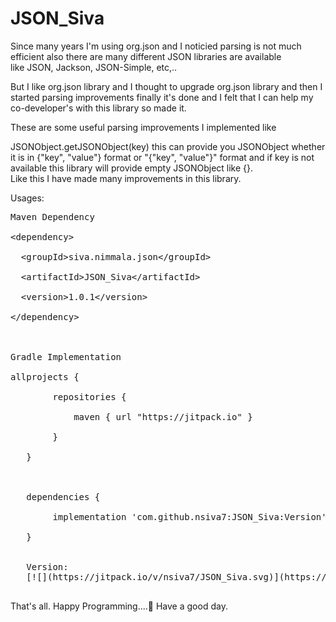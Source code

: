 # JSON_Siva

Since many years I'm using org.json and I noticied parsing is not much efficient also there are many different JSON libraries are available<br/>
like JSON, Jackson, JSON-Simple, etc,..

But I like org.json library and I thought to upgrade org.json library and then I started parsing improvements finally it's done and I felt
that I can help my co-developer's with this library so made it.

These are some useful parsing improvements I implemented like

JSONObject.getJSONObject(key) this can provide you JSONObject whether it is in {"key", "value"} format or "{"key", "value"}" format
and if key is not available this library will provide empty JSONObject like {}.<br/>
Like this I have made many improvements in this library.

Usages:
<pre>
Maven Dependency<br/>
&lt;dependency&gt;<br/>
  &lt;groupId&gt;siva.nimmala.json&lt;/groupId&gt;<br/>
  &lt;artifactId&gt;JSON_Siva&lt;/artifactId&gt;<br/>
  &lt;version&gt;1.0.1&lt;/version&gt;<br/>
&lt;/dependency&gt;<br/>


Gradle Implementation<br/>
allprojects {<br/>
        repositories {<br/>
            maven { url "https://jitpack.io" }<br/>
        }<br/>
   }<br/>
   
   
   dependencies {<br/>
        implementation 'com.github.nsiva7:JSON_Siva:Version'<br/>
   }<br/>
   
   Version:
   [![](https://jitpack.io/v/nsiva7/JSON_Siva.svg)](https://jitpack.io/#nsiva7/JSON_Siva)
   
</pre>
That's all.
Happy Programming....🤗
Have a good day.
